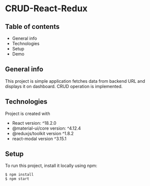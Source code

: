 # CRUD-React-Redux

## Table of contents
* General info
* Technologies 
* Setup
* Demo

## General info
This project is simple application fetches data from backend URL and displays it on dashboard. CRUD operation is implemented.

## Technologies
Project is created with
* React version: ^18.2.0
* @material-ui/core version: ^4.12.4
* @reduxjs/toolkit version ^1.8.2
* react-modal version ^3.15.1

## Setup
To run this project, install it locally using npm:

```
$ npm install
$ npm start 
   
```
